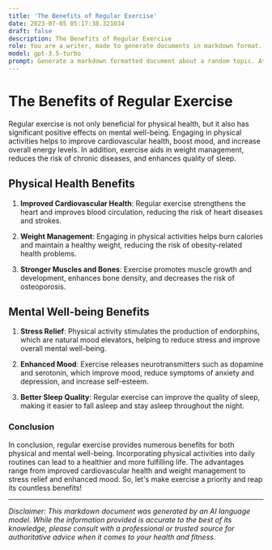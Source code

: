 ```yaml
---
title: 'The Benefits of Regular Exercise'
date: 2023-07-05 05:17:38.321034
draft: false
description: The Benefits of Regular Exercise
role: You are a writer, made to generate documents in markdown format. It is very important that all of the documents you generate are in valid markdown format.
model: gpt-3.5-turbo
prompt: Generate a markdown formatted document about a random topic. At the bottom, include a disclaimer explaining that the document was generated by you. The first line of the document should be the title. Make sure that the entire document is in proper markdown format, using a mix of various tags to make the document visually appealing.
---
```


# The Benefits of Regular Exercise

Regular exercise is not only beneficial for physical health, but it also has significant positive effects on mental well-being. Engaging in physical activities helps to improve cardiovascular health, boost mood, and increase overall energy levels. In addition, exercise aids in weight management, reduces the risk of chronic diseases, and enhances quality of sleep.

## Physical Health Benefits

1. **Improved Cardiovascular Health**: Regular exercise strengthens the heart and improves blood circulation, reducing the risk of heart diseases and strokes.

2. **Weight Management**: Engaging in physical activities helps burn calories and maintain a healthy weight, reducing the risk of obesity-related health problems.

3. **Stronger Muscles and Bones**: Exercise promotes muscle growth and development, enhances bone density, and decreases the risk of osteoporosis.

## Mental Well-being Benefits

1. **Stress Relief**: Physical activity stimulates the production of endorphins, which are natural mood elevators, helping to reduce stress and improve overall mental well-being.

2. **Enhanced Mood**: Exercise releases neurotransmitters such as dopamine and serotonin, which improve mood, reduce symptoms of anxiety and depression, and increase self-esteem.

3. **Better Sleep Quality**: Regular exercise can improve the quality of sleep, making it easier to fall asleep and stay asleep throughout the night.

### Conclusion

In conclusion, regular exercise provides numerous benefits for both physical and mental well-being. Incorporating physical activities into daily routines can lead to a healthier and more fulfilling life. The advantages range from improved cardiovascular health and weight management to stress relief and enhanced mood. So, let's make exercise a priority and reap its countless benefits!

---

*Disclaimer: This markdown document was generated by an AI language model. While the information provided is accurate to the best of its knowledge, please consult with a professional or trusted source for authoritative advice when it comes to your health and fitness.*